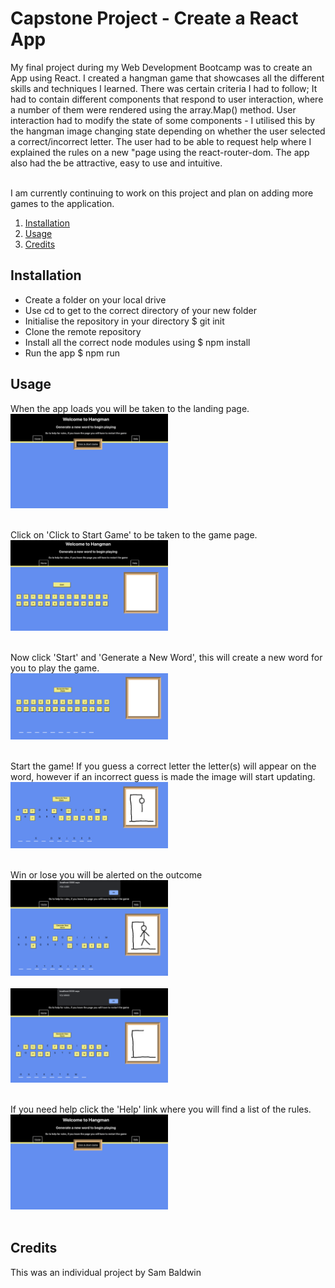 # Capstone Project - Create a React App
My final project during my Web Development Bootcamp was to create an App using React. I created a hangman game that showcases all the different skills and techniques I learned. There was certain criteria I had to follow; It had to contain different components that respond to user interaction, where a number of them were rendered using the array.Map() method. User interaction had to modify the state of some components - I utilised this by the hangman image changing state depending on whether the user selected a correct/incorrect letter. The user had to be able to request help where I explained the rules on a new "page using the react-router-dom. The app also had the be attractive, easy to use and intuitive.
<br/><br/>

I am currently continuing to work on this project and plan on adding more games to the application.

1. [Installation](#install)
2. [Usage](#usage)
3. [Credits](#credits)


<a name="install"></a>
## Installation
* Create a folder on your local drive
* Use cd to get to the correct directory of your new folder
* Initialise the repository in your directory $ git init
* Clone the remote repository 
* Install all the correct node modules using $ npm install
* Run the app $ npm run

<a name="usage"></a>
## Usage
When the app loads you will be taken to the landing page.<br>
<img src="./Screenshots/Screenshot1.png" width="50%"><br><br>

Click on 'Click to Start Game' to be taken to the game page.<br>
<img src="./Screenshots/Screenshot2.png" width="50%"><br><br>

Now click 'Start' and 'Generate a New Word', this will create a new word for you to play the game.<br>
<img src="./Screenshots/Screenshot3.png" width="50%"><br><br>

Start the game! If you guess a correct letter the letter(s) will appear on the word, however if an incorrect guess is made the image will start updating.<br>
<img src="./Screenshots/Screenshot4.png" width="50%"><br><br>

Win or lose you will be alerted on the outcome<br>
<img src="./Screenshots/Screenshot5.png" width="50%"><br><br>
<img src="./Screenshots/Screenshot6.png" width="50%"><br><br>

If you need help click the 'Help' link where you will find a list of the rules.<br>
<img src="./Screenshots/Screenshot1.png" width="50%"><br><br>


<a name="credits"></a>
## Credits
This was an individual project by Sam Baldwin